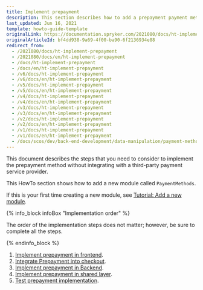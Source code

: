 ```yaml
---
title: Implement prepayment
description: This section describes how to add a prepayment payment method.
last_updated: Jun 16, 2021
template: howto-guide-template
originalLink: https://documentation.spryker.com/2021080/docs/ht-implement-prepayment
originalArticleId: bf4dd938-9a69-4f00-ba90-6f2136934e88
redirect_from:
  - /2021080/docs/ht-implement-prepayment
  - /2021080/docs/en/ht-implement-prepayment
  - /docs/ht-implement-prepayment
  - /docs/en/ht-implement-prepayment
  - /v6/docs/ht-implement-prepayment
  - /v6/docs/en/ht-implement-prepayment
  - /v5/docs/ht-implement-prepayment
  - /v5/docs/en/ht-implement-prepayment
  - /v4/docs/ht-implement-prepayment
  - /v4/docs/en/ht-implement-prepayment
  - /v3/docs/ht-implement-prepayment
  - /v3/docs/en/ht-implement-prepayment
  - /v2/docs/ht-implement-prepayment
  - /v2/docs/en/ht-implement-prepayment
  - /v1/docs/ht-implement-prepayment
  - /v1/docs/en/ht-implement-prepayment
  - /docs/scos/dev/back-end-development/data-manipulation/payment-methods/prepayment/implementing-prepayment.html
---
```


This document describes the steps that you need to consider to implement the prepayment method without integrating with a third-party payment service provider.

This HowTo section shows how to add a new module called `PaymentMethods`.

If this is your first time creating a new module, see [Tutorial: Add a new module](/docs/scos/dev/back-end-development/extend-spryker/create-modules.html).

{% info_block infoBox "Implementation order" %}

The order of the implementation steps does not matter; however, be sure to complete all the steps.

{% endinfo_block %}

1. [Implement prepayment in frontend](/docs/scos/dev/back-end-development/data-manipulation/payment-methods/prepayment/implement-prepayment-in-frontend.html).
2. [Integrate Prepayment into checkout](/docs/scos/dev/back-end-development/data-manipulation/payment-methods/prepayment/integrate-prepayment-into-checkout.html).
3. [Implement prepayment in Backend](/docs/scos/dev/back-end-development/data-manipulation/payment-methods/prepayment/implement-prepayment-in-backend.html).
4. [Implement prepayment in shared layer](/docs/scos/dev/back-end-development/data-manipulation/payment-methods/prepayment/implement-prepayment-in-shared-layer.html).
5. [Test prepayment implementation](/docs/scos/dev/back-end-development/data-manipulation/payment-methods/prepayment/test-the-prepayment-implementation.html).
